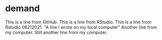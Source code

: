 # demand
This is a line from GitHub.
This is a line from RStudio.
This is a line from Rstudio 06212021.
"A line I wrote on my local computer" 
Another line from my computer.
Still another line from my computer.